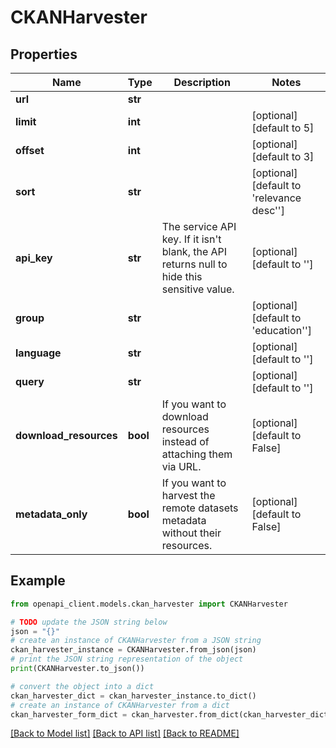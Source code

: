# CKANHarvester


## Properties

Name | Type | Description | Notes
------------ | ------------- | ------------- | -------------
**url** | **str** |  | 
**limit** | **int** |  | [optional] [default to 5]
**offset** | **int** |  | [optional] [default to 3]
**sort** | **str** |  | [optional] [default to 'relevance desc'']
**api_key** | **str** | The service API key. If it isn&#39;t blank, the API returns null to hide this sensitive value. | [optional] [default to '']
**group** | **str** |  | [optional] [default to 'education'']
**language** | **str** |  | [optional] [default to '']
**query** | **str** |  | [optional] [default to '']
**download_resources** | **bool** | If you want to download resources instead of attaching them via URL. | [optional] [default to False]
**metadata_only** | **bool** | If you want to harvest the remote datasets metadata without their resources. | [optional] [default to False]

## Example

```python
from openapi_client.models.ckan_harvester import CKANHarvester

# TODO update the JSON string below
json = "{}"
# create an instance of CKANHarvester from a JSON string
ckan_harvester_instance = CKANHarvester.from_json(json)
# print the JSON string representation of the object
print(CKANHarvester.to_json())

# convert the object into a dict
ckan_harvester_dict = ckan_harvester_instance.to_dict()
# create an instance of CKANHarvester from a dict
ckan_harvester_form_dict = ckan_harvester.from_dict(ckan_harvester_dict)
```
[[Back to Model list]](../README.md#documentation-for-models) [[Back to API list]](../README.md#documentation-for-api-endpoints) [[Back to README]](../README.md)


